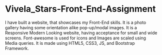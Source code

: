 # Vivela_Stars-Front-End-Assignment
I have built a website, that showcases my Front-End skills. It is a photo gallery having some orientation alike pop-up/modal images.  It is a Responsive Modern Looking website, having acceptance for small and wide screens. Font-awesome is used for icons and Images are scaled using Media queries.  It is made using HTML5, CSS3, JS, and Bootstrap Framework.
